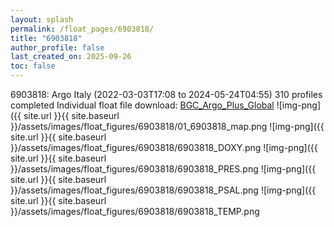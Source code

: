 ```yaml
---
layout: splash
permalink: /float_pages/6903818/
title: "6903818"
author_profile: false
last_created_on: 2025-09-26
toc: false
---
```

 
6903818: Argo Italy (2022-03-03T17:08 to 2024-05-24T04:55)
310 profiles completed
Individual float file download: [BGC_Argo_Plus_Global](https://ftp.soest.hawaii.edu/bgc_argo_plus/Individual_Floats/outliers_removed/6903818_Sprof_processed.nc)
![img-png]({{ site.url }}{{ site.baseurl }}/assets/images/float_figures/6903818/01_6903818_map.png
![img-png]({{ site.url }}{{ site.baseurl }}/assets/images/float_figures/6903818/6903818_DOXY.png
![img-png]({{ site.url }}{{ site.baseurl }}/assets/images/float_figures/6903818/6903818_PRES.png
![img-png]({{ site.url }}{{ site.baseurl }}/assets/images/float_figures/6903818/6903818_PSAL.png
![img-png]({{ site.url }}{{ site.baseurl }}/assets/images/float_figures/6903818/6903818_TEMP.png
